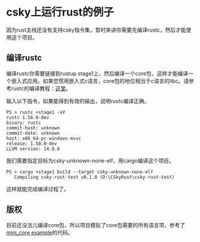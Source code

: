 # csky上运行rust的例子

因为rust主线还没有支持csky指令集，暂时来讲你需要先编译rustc，然后才能使用这个项目。

## 编译rustc

编译rustc你需要链接到rustup stage1上，然后编译一个core包，这样才能编译一个嵌入式应用。如果您惯用嵌入式c语言，core包的地位相当于c语言的libc。请参考rustc的编译教程：[这里](https://rustc-dev-guide.rust-lang.org/building/how-to-build-and-run.html)。

输入以下指令，如果能得到有效的输出，说明rustc编译正确。

```
PS > rustc +stage1 -vV
rustc 1.58.0-dev
binary: rustc
commit-hash: unknown
commit-date: unknown
host: x86_64-pc-windows-msvc
release: 1.58.0-dev
LLVM version: 14.0.0
```

我们需要指定目标为csky-unknown-none-elf，用cargo编译这个项目。

``` 
PS > cargo +stage1 build --target csky-unknown-none-elf
   Compiling csky-rust-test v0.1.0 (D:\CSkyRust\csky-rust-test)
```

这样就能完成编译过程了。

## 版权

目前还没法儿编译core包，所以项目模拟了core包需要的所有语言项，参考了[mini_core example](https://github.com/rust-lang/rust/blob/3aedcf06b73fc36feeebca3d579e1d2a6c40acc5/compiler/rustc_codegen_cranelift/example/mini_core.rs)的代码。
